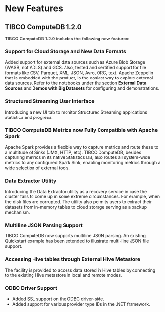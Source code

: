 # New Features

## TIBCO ComputeDB 1.2.0

TIBCO ComputeDB 1.2.0 includes the following new features:

### Support for Cloud Storage and New Data Formats
Added support for external data sources such as Azure Blob Storage (WASB, not ADLS) and GCS. Also, tested and certified support for file formats like CSV, Parquet, XML, JSON, Avro, ORC, text. 
Apache Zeppelin that is embedded with the product, is the easiest way to explore external data sources. Refer to the notebooks under the section **External Data Sources** and **Demos with Big Datasets** for configuring and demonstrations. 

### Structured Streaming User Interface 
Introducing a new UI tab to monitor Structured Streaming applications statistics and progress.

### TIBCO ComputeDB Metrics now Fully Compatible with Apache Spark 
Apache Spark provides a flexible way to capture metrics and route these to a multitude of Sinks (JMX, HTTP, etc). TIBCO ComputeDB, besides capturing metrics in its native Statistics DB, also routes all system-wide metrics to any configured Spark Sink, enabling monitoring metrics through a wide selection of external tools. 

### Data Extractor Utility
Introducing the Data Extractor utility as a recovery service in case the cluster fails to come up in some extreme circumstances. For example, when the disk files are corrupted. The utility also permits users to extract their datasets from in-memory tables to cloud storage serving as a backup mechanism. 

### Multiline JSON Parsing Support
TIBCO ComputeDB now supports multiline JSON parsing. An existing Quickstart example has been extended to illustrate multi-line JSON file support.

### Accessing Hive tables through External Hive Metastore
The facility is provided to access data stored in Hive tables by connecting to the existing Hive metastore in local and remote modes.

### ODBC Driver Support

*	Added SSL support on the ODBC driver-side.
*	Added support for various provider type IDs in the .NET framework.
